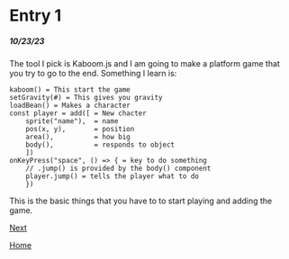 # Entry 1
##### 10/23/23

The tool I pick is Kaboom.js and I am going to make a platform game that you try to go to the end. Something I learn is:

    kaboom() = This start the game
    setGravity(#) = This gives you gravity
    loadBean() = Makes a character
    const player = add([ = New chacter
        sprite("name"),  = name
        pos(x, y),       = position
        area(),          = how big
        body(),          = responds to object
        ])
    onKeyPress("space", () => { = key to do something
        // .jump() is provided by the body() component
        player.jump() = tells the player what to do
        })

This is the basic things that you have to to start playing and adding the game.

[Next](entry02.md)

[Home](../README.md)